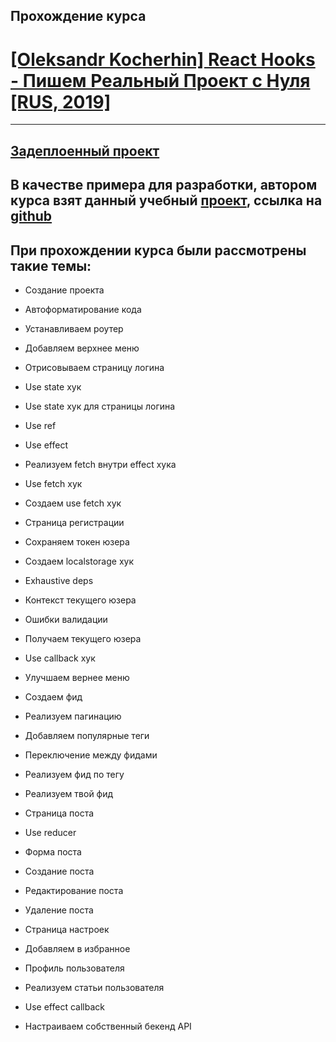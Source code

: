 ## Прохождение курса 

# [[Oleksandr Kocherhin] React Hooks - Пишем Реальный Проект с Нуля [RUS, 2019]](https://www.udemy.com/course/react-hooks-writing-real-project/)

---

## [Задеплоенный проект](https://s-p-ko.github.io/medium_clone_start/)

## В качестве примера для разработки, автором курса взят данный учебный [проект](https://angular.realworld.io/), ссылка на [github](https://github.com/gothinkster/realworld)


## При прохождении курса были рассмотрены такие темы:


* Создание проекта

* Автоформатирование кода

* Устанавливаем роутер

* Добавляем верхнее меню

* Отрисовываем страницу логина

* Use state хук

* Use state хук для страницы логина

* Use ref

* Use effect

* Реализуем fetch внутри effect хука

* Use fetch хук

* Создаем use fetch хук

* Страница регистрации

* Сохраняем токен юзера

* Создаем localstorage хук

* Exhaustive deps

* Контекст текущего юзера

* Ошибки валидации

* Получаем текущего юзера

* Use callback хук

* Улучшаем вернее меню

* Создаем фид

* Реализуем пагинацию

* Добавляем популярные теги

* Переключение между фидами

* Реализуем фид по тегу

* Реализуем твой фид

* Страница поста

* Use reducer

* Форма поста

* Создание поста

* Редактирование поста

* Удаление поста

* Страница настроек

* Добавляем в избранное

* Профиль пользователя

* Реализуем статьи пользователя

* Use effect callback

* Настраиваем собственный бекенд API
